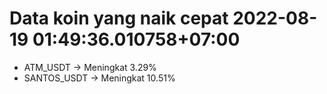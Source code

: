 # Data koin yang naik cepat 2022-08-19 01:49:36.010758+07:00

* ATM_USDT -> Meningkat 3.29%
* SANTOS_USDT -> Meningkat 10.51%
